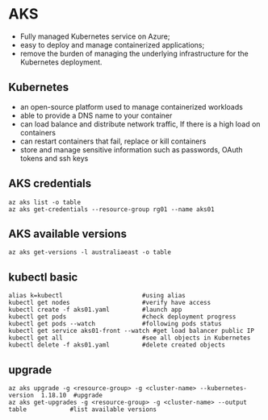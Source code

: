 # AKS

- Fully managed Kubernetes service on Azure;
- easy to deploy and manage containerized applications;
- remove the burden of managing the underlying infrastructure for the Kubernetes deployment.

## Kubernetes
  * an open-source platform used to manage containerized workloads
  * able to provide a DNS name to your container
  * can load balance and distribute network traffic, If there is a high load on containers
  * can restart containers that fail, replace or kill containers
  * store and manage sensitive information such as passwords, OAuth tokens and ssh keys

## AKS credentials
```
az aks list -o table
az aks get-credentials --resource-group rg01 --name aks01
```

## AKS available versions
```
az aks get-versions -l australiaeast -o table
```

## kubectl basic
```
alias k=kubectl                      #using alias
kubectl get nodes                    #verify have access
kubectl create -f aks01.yaml         #launch app
kubectl get pods                     #check deployment progress
kubectl get pods --watch             #following pods status
kubectl get service aks01-front --watch #get load balancer public IP
kubectl get all                      #see all objects in Kubernetes
kubectl delete -f aks01.yaml         #delete created objects
```

## upgrade
```
az aks upgrade -g <resource-group> -g <cluster-name> --kubernetes-version  1.18.10  #upgrade
az aks get-upgrades -g <resource-group> -g <cluster-name> --output table            #list available versions
```
